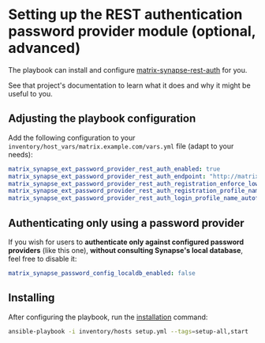 # Setting up the REST authentication password provider module (optional, advanced)

The playbook can install and configure [matrix-synapse-rest-auth](https://github.com/ma1uta/matrix-synapse-rest-password-provider) for you.

See that project's documentation to learn what it does and why it might be useful to you.

## Adjusting the playbook configuration

Add the following configuration to your `inventory/host_vars/matrix.example.com/vars.yml` file (adapt to your needs):

```yaml
matrix_synapse_ext_password_provider_rest_auth_enabled: true
matrix_synapse_ext_password_provider_rest_auth_endpoint: "http://matrix-ma1sd:8090"
matrix_synapse_ext_password_provider_rest_auth_registration_enforce_lowercase: false
matrix_synapse_ext_password_provider_rest_auth_registration_profile_name_autofill: true
matrix_synapse_ext_password_provider_rest_auth_login_profile_name_autofill: false
```

## Authenticating only using a password provider

If you wish for users to **authenticate only against configured password providers** (like this one), **without consulting Synapse's local database**, feel free to disable it:

```yaml
matrix_synapse_password_config_localdb_enabled: false
```

## Installing

After configuring the playbook, run the [installation](installing.md) command:

<!-- NOTE: let this conservative command run (instead of install-all) to make it clear that failure of the command means something is clearly broken. -->
```sh
ansible-playbook -i inventory/hosts setup.yml --tags=setup-all,start
```
